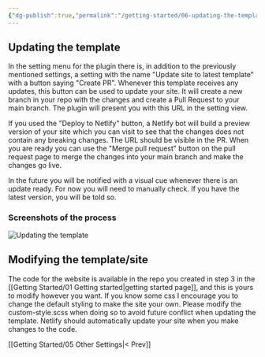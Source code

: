 ```yaml
---
{"dg-publish":true,"permalink":"/getting-started/06-updating-the-template/"}
---
```



## Updating the template

In the setting menu for the plugin there is, in addition to the previously mentioned settings, a setting with the name "Update site to latest template" with a button saying "Create PR". Whenever this template receives any updates, this button can be used to update your site. It will create a new branch in your repo with the changes and create a Pull Request to your main branch. The plugin will present you with this URL in the setting view. 

If you used the "Deploy to Netlify" button, a Netlify bot will build a preview version of your site which you can visit to see that the changes does not contain any breaking changes. The URL should be visible in the PR. 
When you are ready you can use the "Merge pull request" button on the pull request page to merge the changes into your main branch and make the changes go live.

In the future you will be notified with a visual cue whenever there is an update ready. For now you will need to manually check. If you have the latest version, you will be told so.

### Screenshots of the process

![Updating the template](https://res.cloudinary.com/dix4ngy25/image/upload/q_auto/v1673511572/dgdocs/CleanShot_2023-01-11_at_22.06.35_2x_1.png)


## Modifying the template/site
The code for the website is available in the repo you created in step 3 in the [[Getting Started/01 Getting started\|getting started page]], and this is yours to modify however you want. If you know some css I encourage you to change the default styling to make the site your own. Please modify the custom-style.scss when doing so to avoid
future conflict when updating the template. Netlify should automatically update your site when you make changes to the code.

[[Getting Started/05 Other Settings\|< Prev]]